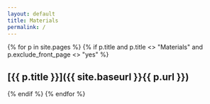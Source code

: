 ```yaml
---
layout: default
title: Materials
permalink: /
---
```


{% for p in site.pages %}
{% if p.title and p.title <> "Materials" and p.exclude_front_page <> "yes" %}
## [{{ p.title }}]({{ site.baseurl }}{{ p.url }})
{% endif %}
{% endfor %}
